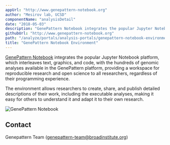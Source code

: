 ```yaml
---
appUrl: "http://www.genepattern-notebook.org"
author: "Mesirov lab, UCSD"
componentName: "analysisDetail"
date: "2018-05-03"
description: "GenePattern Notebook integrates the popular Jupyter Notebook platform, which interleaves text, graphics, and code, with the hundreds of genomic analyses available in the GenePattern platform."
githubUrl: "http://www.genepattern-notebook.org"
path: "/analyze/portals/analysis-portals/genepattern-notebook-environment"
title: "GenePattern Notebook Environment"
---
```


[GenePattern Notebook](http://www.genepattern-notebook.org) integrates the popular Jupyter Notebook platform, which interleaves text, graphics, and code, with the hundreds of genomic analyses available in the GenePattern platform, providing a workspace for reproducible research and open science to all researchers, regardless of their programming experience.

The environment allows researchers to create, share, and publish detailed descriptions of their work, including the executable analyses, making it easy for others to understand it and adapt it to their own research.

![GenePattern Notebook](../../_images/portals/genepattern-notebook.png)

## Contact

Genepattern Team ([genepattern-team@broadinstitute.org](mailto:genepattern-team@broadinstitute.org))
